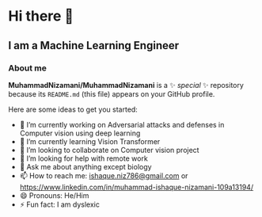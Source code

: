 # Hi there 👋

## I am a Machine Learning Engineer

### About me

**MuhammadNizamani/MuhammadNizamani** is a ✨ _special_ ✨ repository because its `README.md` (this file) appears on your GitHub profile.

Here are some ideas to get you started:

- 🔭 I’m currently working on Adversarial attacks and defenses in Computer vision using deep learning
- 🌱 I’m currently learning Vision Transformer
- 👯 I’m looking to collaborate on Computer vision project 
- 🤔 I’m looking for help with remote work
- 💬 Ask me about anything except biology
- 📫 How to reach me: ishaque.niz786@gmail.com or https://www.linkedin.com/in/muhammad-ishaque-nizamani-109a13194/
- 😄 Pronouns: He/Him
- ⚡ Fun fact: I am dyslexic

